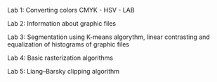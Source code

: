 Lab 1:
Converting colors CMYK - HSV - LAB 


Lab 2: 
Information about graphic files


Lab 3:
Segmentation using K-means algorythm, linear contrasting and equalization of histograms of graphic files


Lab 4:
Basic rasterization algorithms


Lab 5: 
Liang–Barsky clipping algorithm

